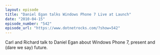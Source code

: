 ```yaml
---
layout: episode
title: "Daniel Egan talks Windows Phone 7 Live at Launch"
date: "2010-04-15"
episode_number: "542"
episode_url: "https://www.dotnetrocks.com/?show=542"
---
```


Carl and Richard talk to Daniel Egan about Windows Phone 7, present and (dare we say) future.
